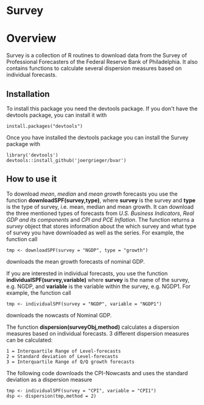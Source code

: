 # Survey

# Overview

Survey is a collection of R routines to download data from the Survey of Professional Forecasters of the Federal Reserve Bank of Philadelphia. It also contains functions to calculate several dispersion measures based on individual forecasts.

## Installation

To install this package you need the devtools package. If you don't have the devtools package, you can install it with

    install.packages("devtools")
    
Once you have installed the devtools package you can install the Survey package with

    library('devtools')
    devtools::install_github('joergrieger/bvar')

## How to use it

To download *mean*, *median* and *mean growth* forecasts you use the function **downloadSPF(survey,type)**, where **survey** is the survey and **type** is the type of survey, i.e. mean, median and mean growth. It can download the three mentioned types of forecasts from *U.S. Business Indicators*, *Real GDP and its components* and *CPI and PCE Inflation*. The function returns a *survey* object that stores information about the which survey and what type of survey you have downloaded as well as the series. For example, the function call

    tmp <- downloadSPF(survey = "NGDP", type = "growth")
    
downloads the mean growth forecasts of nominal GDP.

If you are interested in individual forecasts, you use the function **individualSPF(survey,variable)** where **survey** is the name of the survey, e.g. NGDP, and **variable** is the variable within the survey, e.g. NGDP1. For example, the function call

    tmp <- individualSPF(survey = "NGDP", variable = "NGDP1")
    
downloads the nowcasts of Nominal GDP.

The function **dispersion(surveyObj,method)** calculates a dispersion measures based on individual forecasts. 3 different dispersion measures can be calculated:

    1 = Interquartile Range of Level-forecasts
    2 = Standard deviation of Level-forecasts
    3 = Interquartile Range of Q/Q growth forecasts

The following code downloads the CPI-Nowcasts and uses the standard deviation as a dispersion measure

    tmp <- individualSPF(survey = "CPI", variable = "CPI1")
    dsp <- dispersion(tmp,method = 2)
